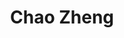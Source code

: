 ---
layout: page
title: Chao Zheng
description: PhD student<br>MS, Environmental Science and Engineering, Shandong University (2023)<br>BS, Light Chemical Engineering, Qingdao University (2020) 
img: assets/img/chao_zheng.jpg
redirect: 
importance: 1
category: Graduate Students
horizontal: true
---
